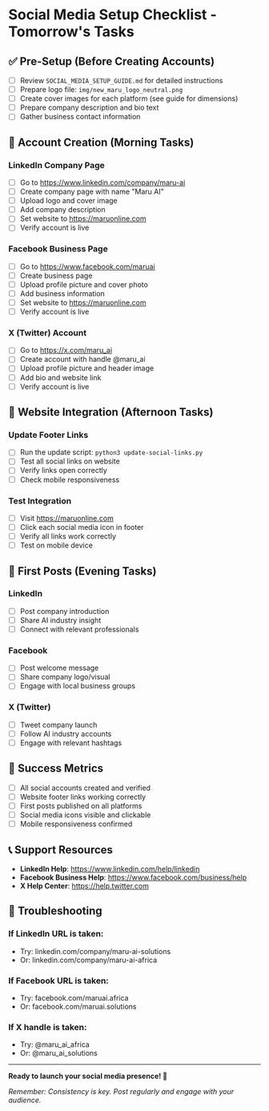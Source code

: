 # Social Media Setup Checklist - Tomorrow's Tasks

## ✅ Pre-Setup (Before Creating Accounts)

- [ ] Review `SOCIAL_MEDIA_SETUP_GUIDE.md` for detailed instructions
- [ ] Prepare logo file: `img/new_maru_logo_neutral.png`
- [ ] Create cover images for each platform (see guide for dimensions)
- [ ] Prepare company description and bio text
- [ ] Gather business contact information

## 🚀 Account Creation (Morning Tasks)

### LinkedIn Company Page
- [ ] Go to https://www.linkedin.com/company/maru-ai
- [ ] Create company page with name "Maru AI"
- [ ] Upload logo and cover image
- [ ] Add company description
- [ ] Set website to https://maruonline.com
- [ ] Verify account is live

### Facebook Business Page
- [ ] Go to https://www.facebook.com/maruai
- [ ] Create business page
- [ ] Upload profile picture and cover photo
- [ ] Add business information
- [ ] Set website to https://maruonline.com
- [ ] Verify account is live

### X (Twitter) Account
- [ ] Go to https://x.com/maru_ai
- [ ] Create account with handle @maru_ai
- [ ] Upload profile picture and header image
- [ ] Add bio and website link
- [ ] Verify account is live

## 🔗 Website Integration (Afternoon Tasks)

### Update Footer Links
- [ ] Run the update script: `python3 update-social-links.py`
- [ ] Test all social links on website
- [ ] Verify links open correctly
- [ ] Check mobile responsiveness

### Test Integration
- [ ] Visit https://maruonline.com
- [ ] Click each social media icon in footer
- [ ] Verify all links work correctly
- [ ] Test on mobile device

## 📱 First Posts (Evening Tasks)

### LinkedIn
- [ ] Post company introduction
- [ ] Share AI industry insight
- [ ] Connect with relevant professionals

### Facebook
- [ ] Post welcome message
- [ ] Share company logo/visual
- [ ] Engage with local business groups

### X (Twitter)
- [ ] Tweet company launch
- [ ] Follow AI industry accounts
- [ ] Engage with relevant hashtags

## 🎯 Success Metrics

- [ ] All social accounts created and verified
- [ ] Website footer links working correctly
- [ ] First posts published on all platforms
- [ ] Social media icons visible and clickable
- [ ] Mobile responsiveness confirmed

## 📞 Support Resources

- **LinkedIn Help**: https://www.linkedin.com/help/linkedin
- **Facebook Business Help**: https://www.facebook.com/business/help
- **X Help Center**: https://help.twitter.com

## 🚨 Troubleshooting

### If LinkedIn URL is taken:
- Try: linkedin.com/company/maru-ai-solutions
- Or: linkedin.com/company/maru-ai-africa

### If Facebook URL is taken:
- Try: facebook.com/maruai.africa
- Or: facebook.com/maruai.solutions

### If X handle is taken:
- Try: @maru_ai_africa
- Or: @maru_ai_solutions

---

**Ready to launch your social media presence! 🚀**

*Remember: Consistency is key. Post regularly and engage with your audience.*

